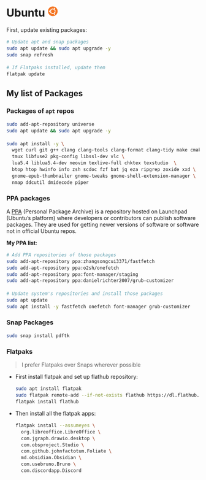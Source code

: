# Ubuntu <img alt="Ubuntu" src="../assets/ubuntu.svg" height="28">

First, update existing packages:

```sh
# Update apt and snap packages
sudo apt update && sudo apt upgrade -y
sudo snap refresh

# If Flatpaks installed, update them
flatpak update
```

## My list of Packages

### Packages of `apt` repos

```sh
sudo add-apt-repository universe
sudo apt update && sudo apt upgrade -y

sudo apt install -y \
  wget curl git g++ clang clang-tools clang-format clang-tidy make cmake zip unzip  \
  tmux libfuse2 pkg-config libssl-dev vlc \
  lua5.4 liblua5.4-dev neovim texlive-full chktex texstudio  \
  btop htop hwinfo info zsh scdoc fzf bat jq eza ripgrep zoxide xxd \
  gnome-epub-thumbnailer gnome-tweaks gnome-shell-extension-manager \
  nmap ddcutil dmidecode piper
```

### PPA packages

A [PPA](https://launchpad.net/ubuntu/+ppas) (Personal Package Archive) is a repository hosted on Launchpad (Ubuntu’s platform) where developers or contributors can publish software packages. They are used for getting newer versions of software or software not in official Ubuntu repos.

**My PPA list**:

<!-- [fastfetch](https://github.com/fastfetch-cli/fastfetch), [onefetch](https://github.com/o2sh/onefetch/wiki/Installation), [font-manager](https://github.com/FontManager/font-manager), [grub-customizer](https://launchpad.net/~danielrichter2007/+archive/ubuntu/grub-customizer), [OBS](https://obsproject.com/download) -->

```sh
# Add PPA repositories of those packages
sudo add-apt-repository ppa:zhangsongcui3371/fastfetch
sudo add-apt-repository ppa:o2sh/onefetch
sudo add-apt-repository ppa:font-manager/staging
sudo add-apt-repository ppa:danielrichter2007/grub-customizer

# Update system's repositories and install those packages
sudo apt update
sudo apt install -y fastfetch onefetch font-manager grub-customizer
```

### Snap Packages

<!-- Snap does not allow multiple package names to install in same line -->

```sh
sudo snap install pdftk
```

### Flatpaks

> I prefer Flatpaks over Snaps wherever possible

- First install flatpak and set up flathub repository:

  ```sh
  sudo apt install flatpak
  sudo flatpak remote-add --if-not-exists flathub https://dl.flathub.org/repo/flathub.flatpakrepo
  flatpak install flathub
  ```

- Then install all the flatpak apps:

  ```sh
  flatpak install --assumeyes \
    org.libreoffice.LibreOffice \
    com.jgraph.drawio.desktop \
    com.obsproject.Studio \
    com.github.johnfactotum.Foliate \
    md.obsidian.Obsidian \
    com.usebruno.Bruno \
    com.discordapp.Discord
  ```
